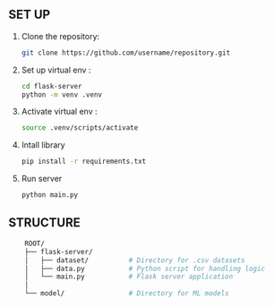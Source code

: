 ## SET UP

1. Clone the repository:

   ```bash
   git clone https://github.com/username/repository.git
   ```

2. Set up virtual env :

   ```bash
   cd flask-server
   python -m venv .venv
   ```

3. Activate virtual env :

   ```bash
   source .venv/scripts/activate
   ```

4. Intall library

   ```bash
   pip install -r requirements.txt
   ```

5. Run server

   ```bash
   python main.py
   ```

## STRUCTURE

```bash
    ROOT/
    ├── flask-server/
    │   ├── dataset/          # Directory for .csv datasets
    │   ├── data.py           # Python script for handling logic
    │   └── main.py           # Flask server application
    │
    └── model/                # Directory for ML models
```
